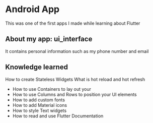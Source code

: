 # Android App  
This was one of the first apps I made while learning about Flutter
## About my app: ui_interface
It contains personal information such as my phone number and email
## Knowledge learned
How to create Stateless Widgets
What is hot reload and hot refresh
- How to use Containers to lay out your 
- How to use Columns and Rows to position your UI elements
- How to add custom fonts
- How to add Material icons
- How to style Text widgets
- How to read and use Flutter Documentation


